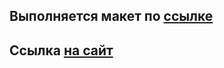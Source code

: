 ## Выполняется макет по <a href='https://www.figma.com/file/yvEOdkbyTWFRZCv2JuF3sU/InternoS?node-id=2%3A264&mode=dev'>ссылке</a>
## Ссылка <a href='https://masterellis.github.io/internos-main/' target='_blank'> на сайт</a>


